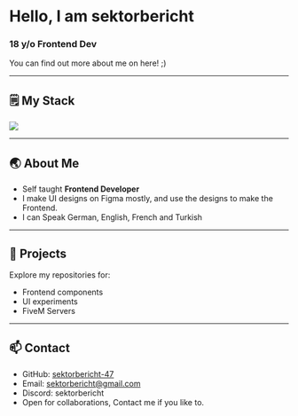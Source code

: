 # Hello, I am sektorbericht

### 18 y/o Frontend Dev

You can find out more about me on here! ;)

---

## 🗒️ My Stack

<p align="left">
  <img src="https://skillicons.dev/icons?i=html,css,js,ts,react,figma" />
</p>

---

## 🌏 About Me
-  Self taught **Frontend Developer**
-  I make UI designs on Figma mostly, and use the designs to make the Frontend.
-  I can Speak German, English, French and Turkish

---

## 📂 Projects
Explore my repositories for:
- Frontend components
- UI experiments
- FiveM Servers

---

## 📫 Contact
- GitHub: [sektorbericht-47](https://github.com/sektorbericht-47)
- Email: sektorbericht@gmail.com
- Discord: sektorbericht
- Open for collaborations, Contact me if you like to.
